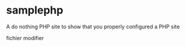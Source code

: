 samplephp
=========

A do nothing PHP site to show that you properly configured a PHP site


fichier modifier

